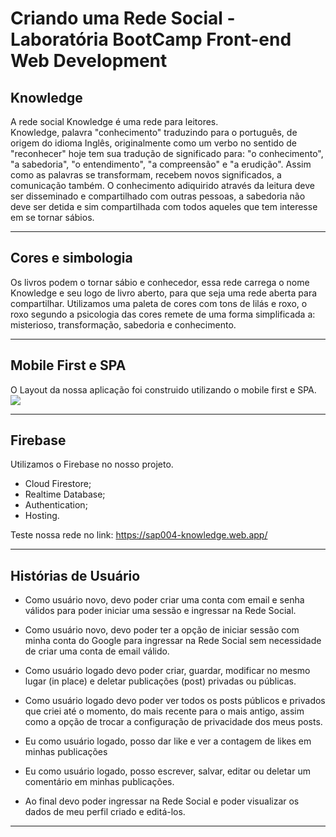 # Criando uma Rede Social - Laboratória BootCamp Front-end Web Development

## Knowledge
A rede social Knowledge é uma rede para leitores.  
Knowledge, palavra "conhecimento" traduzindo para o português, de origem do idioma Inglês, originalmente como um verbo no sentido de "reconhecer" hoje tem sua tradução de significado para: "o conhecimento", "a sabedoria", "o entendimento", "a compreensão" e "a erudição". 
Assim como as palavras se transformam, recebem novos significados, a comunicação também. O conhecimento adiquirido através da leitura deve ser disseminado e compartilhado com outras pessoas, a sabedoria não deve ser detida e sim compartilhada com todos aqueles que tem interesse em se tornar sábios. 

***

## Cores e simbologia 
Os livros podem o tornar sábio e conhecedor, essa rede carrega o nome Knowledge e seu logo de livro aberto, para que seja uma rede aberta para compartilhar.
Utilizamos uma paleta de cores com tons de lilás e roxo, o roxo segundo a psicologia das cores remete de uma forma simplificada a: misterioso, transformação, sabedoria e conhecimento. 

***

## Mobile First e SPA

O Layout da nossa aplicação foi construido utilizando o mobile first e SPA.
 ![](readme.md/screenshot.jpeg)

 ***

## Firebase 
Utilizamos o Firebase no nosso projeto. 

* Cloud Firestore;
* Realtime Database;
* Authentication;
* Hosting. 

Teste nossa rede no link: <https://sap004-knowledge.web.app/>

***

## Histórias de Usuário

  * Como usuário novo, devo poder criar uma conta com email e senha válidos para poder iniciar uma sessão e ingressar na Rede Social.

  * Como usuário novo, devo poder ter a opção de iniciar sessão com minha conta do Google para ingressar na Rede Social sem necessidade de criar uma conta de email válido.

  * Como usuário logado devo poder criar, guardar, modificar no mesmo lugar (in place) e deletar publicações (post) privadas ou públicas.

  * Como usuário logado devo poder ver todos os posts públicos e privados que criei até o momento, do mais recente para o mais antigo, assim como a opção de trocar a configuração de privacidade dos meus posts.

  * Eu como usuário logado, posso dar like e ver a contagem de likes em minhas publicações

  * Eu como usuário logado, posso escrever, salvar, editar ou deletar um comentário em minhas publicações.

  * Ao final devo poder ingressar na Rede Social e poder visualizar os dados de meu perfil criado e editá-los.

***